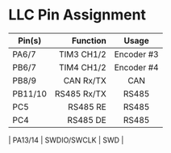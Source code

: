 # LLC Pin Assignment  

| Pin(s)        | Function       |  Usage     |
| --------      | -----:         | :----:     |
| PA6/7         | TIM3 CH1/2     | Encoder #3 |
| PB6/7         | TIM4 CH1/2     | Encoder #4 |
| PB8/9         | CAN Rx/TX      | CAN        |
| PB11/10       | RS485 Rx/TX    | RS485      |
| PC5           | RS485 RE       | RS485      |
| PC4           | RS485 DE       | RS485      |

| PA13/14       | SWDIO/SWCLK    | SWD        |
